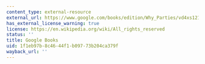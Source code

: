 ```yaml
---
content_type: external-resource
external_url: https://www.google.com/books/edition/Why_Parties/vd4xs121zoQC?hl=en&gbpv=1
has_external_license_warning: true
license: https://en.wikipedia.org/wiki/All_rights_reserved
status: ''
title: Google Books
uid: 1f1eb97b-8c46-44f1-b097-73b204ca379f
wayback_url: ''
---
```

